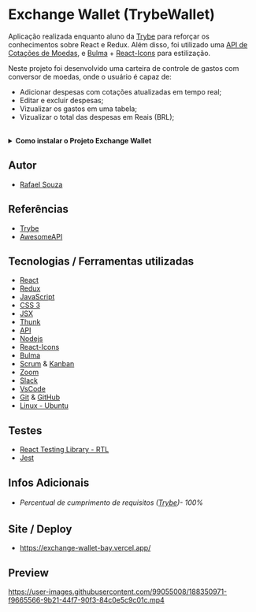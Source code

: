 # Exchange Wallet (TrybeWallet)

Aplicação realizada enquanto aluno da [Trybe](https://www.betrybe.com/) para reforçar os conhecimentos sobre React e Redux. Além disso, foi utilizado  uma [API de Cotações de Moedas](https://economia.awesomeapi.com.br/json/all), e [Bulma](https://bulma.io/) + [React-Icons](https://react-icons.github.io/react-icons/) para estilização.

Neste projeto foi desenvolvido uma carteira de controle de gastos com conversor de moedas, onde o usuário é capaz de:

- Adicionar despesas com cotações atualizadas em tempo real;
- Editar e excluir despesas;
- Vizualizar os gastos em uma tabela;
- Vizualizar o total das despesas em Reais (BRL);

<br>

<details>
  <summary><strong>Como instalar o Projeto Exchange Wallet</strong></summary><br />

## Instalação 

<br>

- Clone o repositório `git@github.com:Rafael-Souza-97/exchange-wallet.git`:

```bash
git clone git@github.com:Rafael-Souza-97/exchange-wallet.git
```

<br>

- Entre na pasta do repositório que você acabou de clonar:

```bash
cd exchange-wallet
```

<br>

 - Instale as depëndencias, caso necessário, com `npm install`:

```bash
npm install
```

<hr>

### Scripts

 - Execute a aplicação com  com `npm start`:
  > Executará a aplicação em modo de desenvolvimento.
 
```bash
npm start
```

Abra [http://localhost:3000](http://localhost:3000) no seu navegador para visualiza-lo.

<hr>
<br>

</details>


## Autor

- [Rafael Souza](https://github.com/Rafael-Souza-97)

## Referências

 - [Trybe](https://www.betrybe.com/)
 - [AwesomeAPI](https://docs.awesomeapi.com.br/api-de-moedas)

## Tecnologias / Ferramentas utilizadas

- [React](https://pt-br.reactjs.org/)
- [Redux](https://redux.js.org/)
- [JavaScript](https://www.javascript.com/)
- [CSS 3](https://www.w3.org/Style/CSS/Overview.en.html)
- [JSX](https://pt-br.reactjs.org/docs/introducing-jsx.html)
- [Thunk](https://redux.js.org/usage/writing-logic-thunks)
- [API](https://economia.awesomeapi.com.br/json/all)
- [Nodejs](https://nodejs.org/en/)
- [React-Icons](https://react-icons.github.io/react-icons/)
- [Bulma](https://bulma.io/)
- [Scrum](https://www.scrum.org/) & [Kanban](https://kanbanguides.org/)
- [Zoom](https://zoom.us/)
- [Slack](https://slack.com/intl/pt-br/)
- [VsCode](https://code.visualstudio.com/)
- [Git](https://git-scm.com/) & [GitHub](https://github.com/)
- [Linux - Ubuntu](https://ubuntu.com/)

## Testes

- [React Testing Library - RTL](https://testing-library.com/docs/react-testing-library/intro/)
- [Jest](https://jestjs.io/pt-BR/)

## Infos Adicionais

- ###### Percentual de cumprimento de requisitos ([Trybe](https://www.betrybe.com/))- 100%

## Site / Deploy

- https://exchange-wallet-bay.vercel.app/

## Preview

https://user-images.githubusercontent.com/99055008/188350971-f9665566-9b21-44f7-90f3-84c0e5c9c01c.mp4
